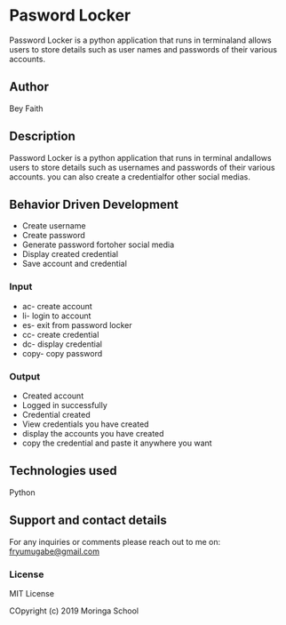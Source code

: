 # Pasword Locker

Password Locker is a python application that runs in terminaland allows users to store details such as user names and passwords of their various accounts.

## Author

Bey Faith

## Description

Password Locker is a python application that runs in terminal andallows users to store details such as usernames and passwords of their various accounts. you can also create a credentialfor other social medias.

## Behavior Driven Development

* Create username
* Create password
* Generate password fortoher social media
* Display created credential
* Save account and credential

### Input

* ac- create account
* li- login to account
* es- exit from password locker
* cc- create credential
* dc- display credential
* copy- copy password

### Output
* Created account
* Logged in successfully
* Credential created
* View credentials you have created
* display the accounts you have created
* copy the credential and paste it anywhere you want

## Technologies used

Python

## Support and contact details

For any inquiries or comments please reach out to me on: fryumugabe@gmail.com

### License

MIT License

COpyright (c) 2019 Moringa School
